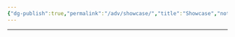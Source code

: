 ```yaml
---
{"dg-publish":true,"permalink":"/adv/showcase/","title":"Showcase","noteIcon":"","created":"","updated":""}
---
```



---
